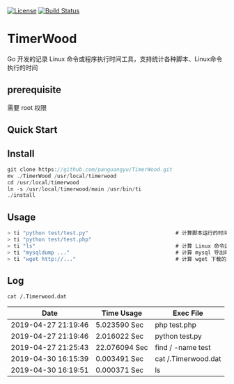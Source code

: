 [![License](https://img.shields.io/badge/license-Apache%202-green.svg)](https://www.apache.org/licenses/LICENSE-2.0)
[![Build Status](https://travis-ci.org/xialonghua/kotmvp.svg?branch=master)](https://travis-ci.org/xialonghua/kotmvp) 

# TimerWood
Go 开发的记录 Linux 命令或程序执行时间工具，支持统计各种脚本、Linux命令执行的时间

## prerequisite
需要 root 权限

## Quick Start
## Install
```go
git clone https://github.com/panguangyu/TimerWood.git
mv ./TimerWood /usr/local/timerwood
cd /usr/local/timerwood
ln -s /usr/local/timerwood/main /usr/bin/ti
./install
```

## Usage
```go
> ti "python test/test.py"                            # 计算脚本运行的时间
> ti "python test/test.php"
> ti "ls"                                             # 计算 Linux 命令运行的时间
> ti "mysqldump ..."                                  # 计算 mysql 导出时间
> ti "wget http://..."                                # 计算 wget 下载的时间
```

## Log
```
cat /.Timerwood.dat
```

 Date  | Time Usage  | Exec File
 ---- | ----- | ------  
2019-04-27 21:19:46  | 5.023590 Sec | php test.php
2019-04-27 21:19:46  | 2.016022 Sec | python test.py
2019-04-27 21:25:43  | 22.076094 Sec | find / -name test
2019-04-30 16:15:39  | 0.003491 Sec | cat /.Timerwood.dat
2019-04-30 16:19:51  | 0.000371 Sec | ls
